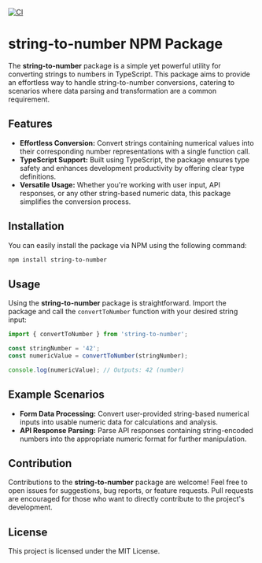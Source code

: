[![CI](https://github.com/andriikasparevych/string-to-number/actions/workflows/ci.yml/badge.svg)](https://github.com/andriikasparevych/string-to-number/actions/workflows/ci.yml)

# string-to-number NPM Package

The **string-to-number** package is a simple yet powerful utility for converting strings to numbers in TypeScript. This package aims to provide an effortless way to handle string-to-number conversions, catering to scenarios where data parsing and transformation are a common requirement.

## Features

- **Effortless Conversion:** Convert strings containing numerical values into their corresponding number representations with a single function call.
- **TypeScript Support:** Built using TypeScript, the package ensures type safety and enhances development productivity by offering clear type definitions.
- **Versatile Usage:** Whether you're working with user input, API responses, or any other string-based numeric data, this package simplifies the conversion process.

## Installation

You can easily install the package via NPM using the following command:

```bash
npm install string-to-number
```

## Usage

Using the **string-to-number** package is straightforward. Import the package and call the `convertToNumber` function with your desired string input:

```typescript
import { convertToNumber } from 'string-to-number';

const stringNumber = '42';
const numericValue = convertToNumber(stringNumber);

console.log(numericValue); // Outputs: 42 (number)
```

## Example Scenarios

- **Form Data Processing:** Convert user-provided string-based numerical inputs into usable numeric data for calculations and analysis.
- **API Response Parsing:** Parse API responses containing string-encoded numbers into the appropriate numeric format for further manipulation.

## Contribution

Contributions to the **string-to-number** package are welcome! Feel free to open issues for suggestions, bug reports, or feature requests. Pull requests are encouraged for those who want to directly contribute to the project's development.

## License

This project is licensed under the MIT License.
